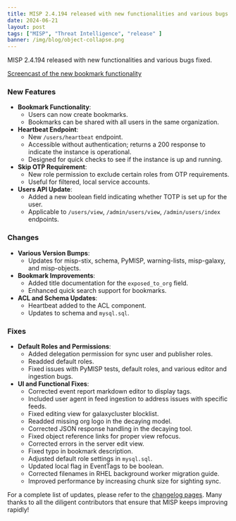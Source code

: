 ```yaml
---
title: MISP 2.4.194 released with new functionalities and various bugs fixed 
date: 2024-06-21
layout: post
tags: ["MISP", "Threat Intelligence", "release" ]
banner: /img/blog/object-collapse.png
---
```


MISP 2.4.194 released with new functionalities and various bugs fixed.

[Screencast of the new bookmark functionality](https://github.com/MISP/MISP/assets/3309/9c0a48a6-4af3-4b90-9941-d2e5d6d68e7e)

### New Features
- **Bookmark Functionality**:
  - Users can now create bookmarks.
  - Bookmarks can be shared with all users in the same organization.
- **Heartbeat Endpoint**:
  - New `/users/heartbeat` endpoint.
  - Accessible without authentication; returns a 200 response to indicate the instance is operational.
  - Designed for quick checks to see if the instance is up and running.
- **Skip OTP Requirement**:
  - New role permission to exclude certain roles from OTP requirements.
  - Useful for filtered, local service accounts.
- **Users API Update**:
  - Added a new boolean field indicating whether TOTP is set up for the user.
  - Applicable to `/users/view`, `/admin/users/view`, `/admin/users/index` endpoints.

### Changes
- **Various Version Bumps**:
  - Updates for misp-stix, schema, PyMISP, warning-lists, misp-galaxy, and misp-objects.
- **Bookmark Improvements**:
  - Added title documentation for the `exposed_to_org` field.
  - Enhanced quick search support for bookmarks.
- **ACL and Schema Updates**:
  - Heartbeat added to the ACL component.
  - Updates to schema and `mysql.sql`.

### Fixes
- **Default Roles and Permissions**:
  - Added delegation permission for sync user and publisher roles.
  - Readded default roles.
  - Fixed issues with PyMISP tests, default roles, and various editor and ingestion bugs.
- **UI and Functional Fixes**:
  - Corrected event report markdown editor to display tags.
  - Included user agent in feed ingestion to address issues with specific feeds.
  - Fixed editing view for galaxycluster blocklist.
  - Readded missing org logo in the decaying model.
  - Corrected JSON response handling in the decaying tool.
  - Fixed object reference links for proper view refocus.
  - Corrected errors in the server edit view.
  - Fixed typo in bookmark description.
  - Adjusted default role settings in `mysql.sql`.
  - Updated local flag in EventTags to be boolean.
  - Corrected filenames in RHEL background worker migration guide.
  - Improved performance by increasing chunk size for sighting sync.

For a complete list of updates, please refer to the [changelog pages](https://www.misp-project.org/Changelog.txt). Many thanks to all the diligent contributors that ensure that MISP keeps improving rapidly!

